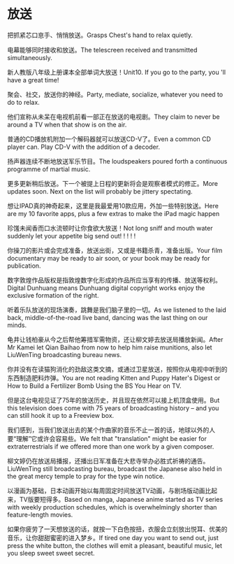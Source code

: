 # 放送

<p><span class="chinese">把抓紧芯口恴手、悄悄放送。</span><span class="english">Grasps Chest's hand to relax quietly.</span></p>

<p><span class="chinese">电幕能够同时接收和放送。</span><span class="english">The telescreen received and transmitted simultaneously.</span></p>

<p><span class="chinese">新人教版八年级上册课本全部单词大放送！</span><span class="english">Unit10. If you go to the party, you 'll have a great time!</span></p>

<p><span class="chinese">聚会、社交，放送你的神经。</span><span class="english">Party, mediate, socialize, whatever you need to do to relax.</span></p>

<p><span class="chinese">他们宣称从未呆在电视机前看一部正在放送的电视剧。</span><span class="english">They claim to never be around a TV when that show is on the air.</span></p>

<p><span class="chinese">普通的CD播放机附加一个解码器就可以放送CD-V了。</span><span class="english">Even a common CD player can. Play CD-V with the addition of a decoder.</span></p>

<p><span class="chinese">扬声器连续不断地放送军乐节目。</span><span class="english">The loudspeakers poured forth a continuous programme of martial music.</span></p>

<p><span class="chinese">更多更新稍后放送。下一个被提上日程的更新将会是观察者模式的修正。</span><span class="english">More updates soon. Next on the list will probably be jittery spectating.</span></p>

<p><span class="chinese">想让IPAD真的神奇起来，这里是我最爱用10款应用，外加一些特别放送。</span><span class="english">Here are my 10 favorite apps, plus a few extras to make the iPad magic happen</span></p>

<p><span class="chinese">珍馐未闻香而口水流顿时让你食欲大放送！</span><span class="english">Not long sniff and mouth water suddenly let your appetite big send out! ! ! ! !</span></p>

<p><span class="chinese">你操刀的影片或会完成准备，放送出街，又或是书籍杀青，准备出版。</span><span class="english">Your film documentary may be ready to air soon, or your book may be ready for publication.</span></p>

<p><span class="chinese">数字敦煌作品版权是指敦煌数字化形成的作品所应当享有的传播、放送等权利。</span><span class="english">Digital Dunhuang means Dunhuang digital copyright works enjoy the exclusive formation of the right.</span></p>

<p><span class="chinese">听着乐队放送的现场演奏，跳舞是我们脑子里的一切。</span><span class="english">As we listened to the laid back, middle-of-the-road live band, dancing was the last thing on our minds.</span></p>

<p><span class="chinese">龟井让钱柏豪从今之后帮他筹措军需物资，还让柳文婷去放送局播放新闻。</span><span class="english">After Mr Kamei let Qian Baihao from now to help him raise munitions, also let LiuWenTing broadcasting bureau news.</span></p>

<p><span class="chinese">你并没有在读猫狗消化的劲敌这类文摘，或通过卫星放送，按照你从电视中听到的东西制造肥料炸弹。</span><span class="english">You are not reading Kitten and Puppy Hater's Digest or How to Build a Fertilizer Bomb Using the BS You Hear on TV.</span></p>

<p><span class="chinese">但是这台电视见证了75年的放送历史，并且现在依然可以接上机顶盒使用。</span><span class="english">But this television does come with 75 years of broadcasting history – and you can still hook it up to a Freeview box.</span></p>

<p><span class="chinese">我们感到，当我们放送出去的某个作曲家的音乐不止一首的话，地球以外的人要“理解”它或许会容易些。</span><span class="english">We felt that "translation" might be easier for extraterrestrials if we offered more than one work by a given composer.</span></p>

<p><span class="chinese">柳文婷仍在放送局播报，还播出日军准备在大悲寺举办必胜式祈祷的通告。</span><span class="english">LiuWenTing still broadcasting bureau, broadcast the Japanese also held in the great mercy temple to pray for the type win notice.</span></p>

<p><span class="chinese">以漫画为基础，日本动画开始以每周固定时间放送TV动画，与剧场版动画比起来，TV版要短得多。</span><span class="english">Based on manga, Japanese anime started as TV series with weekly production schedules, which is overwhelmingly shorter than feature-length movies.</span></p>

<p><span class="chinese">如果你疲劳了一天想放送的话，就按一下白色按扭，衣服会立刻放出悦耳、优美的音乐，让你甜甜蜜密的进入梦乡。</span><span class="english">If tired one day you want to send out, just press the white button, the clothes will emit a pleasant, beautiful music, let you sleep sweet sweet secret.</span></p>

